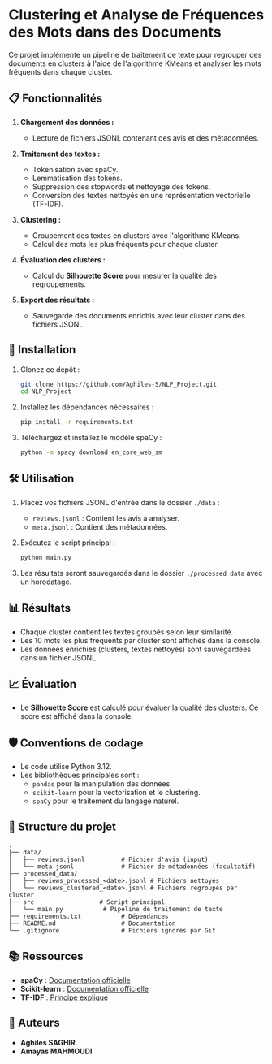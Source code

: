 
# Clustering et Analyse de Fréquences des Mots dans des Documents

Ce projet implémente un pipeline de traitement de texte pour regrouper des documents en clusters à l'aide de l'algorithme KMeans et analyser les mots fréquents dans chaque cluster.

## 📋 Fonctionnalités

1. **Chargement des données :**
   - Lecture de fichiers JSONL contenant des avis et des métadonnées.

2. **Traitement des textes :**
   - Tokenisation avec spaCy.
   - Lemmatisation des tokens.
   - Suppression des stopwords et nettoyage des tokens.
   - Conversion des textes nettoyés en une représentation vectorielle (TF-IDF).

3. **Clustering :**
   - Groupement des textes en clusters avec l'algorithme KMeans.
   - Calcul des mots les plus fréquents pour chaque cluster.

4. **Évaluation des clusters :**
   - Calcul du **Silhouette Score** pour mesurer la qualité des regroupements.

5. **Export des résultats :**
   - Sauvegarde des documents enrichis avec leur cluster dans des fichiers JSONL.

## 🚀 Installation

1. Clonez ce dépôt :
   ```bash
   git clone https://github.com/Aghiles-S/NLP_Project.git
   cd NLP_Project
   ```

2. Installez les dépendances nécessaires :
   ```bash
   pip install -r requirements.txt
   ```

3. Téléchargez et installez le modèle spaCy :
   ```bash
   python -m spacy download en_core_web_sm
   ```

## 🛠️ Utilisation

1. Placez vos fichiers JSONL d'entrée dans le dossier `./data` :
   - `reviews.jsonl` : Contient les avis à analyser.
   - `meta.jsonl` : Contient des métadonnées.

2. Exécutez le script principal :
   ```bash
   python main.py
   ```

3. Les résultats seront sauvegardés dans le dossier `./processed_data` avec un horodatage.

## 📊 Résultats

- Chaque cluster contient les textes groupés selon leur similarité.
- Les 10 mots les plus fréquents par cluster sont affichés dans la console.
- Les données enrichies (clusters, textes nettoyés) sont sauvegardées dans un fichier JSONL.

## 📈 Évaluation

- Le **Silhouette Score** est calculé pour évaluer la qualité des clusters. Ce score est affiché dans la console.

## 🛡️ Conventions de codage

- Le code utilise Python 3.12.
- Les bibliothèques principales sont :
  - `pandas` pour la manipulation des données.
  - `scikit-learn` pour la vectorisation et le clustering.
  - `spaCy` pour le traitement du langage naturel.

## 📂 Structure du projet

```plaintext
.
├── data/
│   ├── reviews.jsonl          # Fichier d'avis (input)
│   └── meta.jsonl             # Fichier de métadonnées (facultatif)
├── processed_data/
│   ├── reviews_processed_<date>.jsonl # Fichiers nettoyés
│   └── reviews_clustered_<date>.jsonl # Fichiers regroupés par cluster
├── src                  # Script principal
│   └── main.py           # Pipeline de traitement de texte
├── requirements.txt           # Dépendances
├── README.md                  # Documentation
└── .gitignore                 # Fichiers ignorés par Git
```

## 📚 Ressources

- **spaCy** : [Documentation officielle](https://spacy.io/)
- **Scikit-learn** : [Documentation officielle](https://scikit-learn.org/)
- **TF-IDF** : [Principe expliqué](https://en.wikipedia.org/wiki/Tf%E2%80%93idf)

## 📝 Auteurs

- **Aghiles SAGHIR**
- **Amayas MAHMOUDI**
